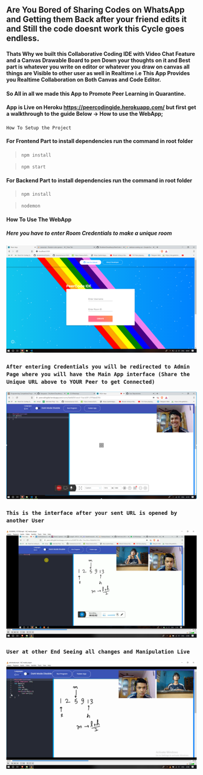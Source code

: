 ## **Are You Bored of Sharing Codes on WhatsApp and Getting them Back after your friend edits it and Still the code doesnt work this Cycle goes endless.**

#### Thats Why we built this Collaborative Coding IDE with Video Chat Feature and a Canvas Drawable Board to pen Down your thoughts on it and Best part is whatever you write on editor or whatever you draw on canvas all things are Visible to other user as well in Realtime i.e This App Provides you Realtime Collaboration on Both Canvas and Code Editor.
#### So All in all we made this App to Promote Peer Learning in Quarantine.

#### App is Live on Heroku https://peercodingide.herokuapp.com/ but first get a walkthrough to the guide Below -> How to use the WebApp;
`How To Setup the Project`

#### For Frontend Part to install dependencies run the command in root folder
> `npm install`

> `npm start`

#### For Backend Part to install dependencies run the command in root folder

> `npm install`

> `nodemon`

#### How To Use The WebApp

##### Here you have to enter Room Credentials to make a unique room 

 ![loading image....](https://github.com/ShubhamChaudharyy/PeerCode_IDE/blob/master/Developement_Shots/Screenshot%20(242).png)
 
### `After entering Credentials you will be redirected to Admin Page where you will have the Main App interface (Share the Unique URL above to YOUR Peer to get Connected)`
  
![loading image....](https://github.com/ShubhamChaudharyy/PeerCode_IDE/blob/master/Developement_Shots/Screenshot%20(248).png)

### `This is the interface after your sent URL is opened by another User`

![loading image....](https://github.com/ShubhamChaudharyy/PeerCode_IDE/blob/master/Developement_Shots/Screenshot%20(252).png)

### `User at other End Seeing all changes and Manipulation Live`

![loading image....](https://github.com/ShubhamChaudharyy/PeerCode_IDE/blob/master/Developement_Shots/Screenshot%20(250).png)




